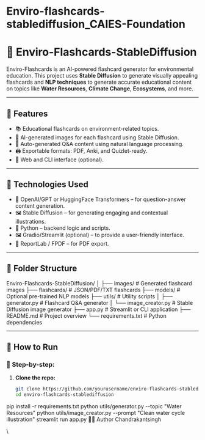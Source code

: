 # Enviro-flashcards-stablediffusion_CAIES-Foundation

# 🌿 Enviro-Flashcards-StableDiffusion

Enviro-Flashcards is an AI-powered flashcard generator for environmental education. This project uses **Stable Diffusion** to generate visually appealing flashcards and **NLP techniques** to generate accurate educational content on topics like **Water Resources**, **Climate Change**, **Ecosystems**, and more.

---

## 📌 Features

- 📚 Educational flashcards on environment-related topics.
- 🎨 AI-generated images for each flashcard using Stable Diffusion.
- 🧠 Auto-generated Q&A content using natural language processing.
- 🖨️ Exportable formats: PDF, Anki, and Quizlet-ready.
- 🧰 Web and CLI interface (optional).

---

## 🔧 Technologies Used

- 🧠 OpenAI/GPT or HuggingFace Transformers – for question-answer content generation.
- 🖼️ Stable Diffusion – for generating engaging and contextual illustrations.
- 🐍 Python – backend logic and scripts.
- 🖼️ Gradio/Streamlit (optional) – to provide a user-friendly interface.
- 📄 ReportLab / FPDF – for PDF export.

---

## 📂 Folder Structure

Enviro-Flashcards-StableDiffusion/
│
├── images/ # Generated flashcard images
├── flashcards/ # JSON/PDF/TXT flashcards
├── models/ # Optional pre-trained NLP models
├── utils/ # Utility scripts
│ ├── generator.py # Flashcard Q&A generator
│ └── image_creator.py # Stable Diffusion image generator
├── app.py # Streamlit or CLI application
├── README.md # Project overview
└── requirements.txt # Python dependencies


---

## 🚀 How to Run

### 🔁 Step-by-step:

1. **Clone the repo:**
   ```bash
   git clone https://github.com/yourusername/enviro-flashcards-stablediffusion.git
   cd enviro-flashcards-stablediffusion
pip install -r requirements.txt
python utils/generator.py --topic "Water Resources"
python utils/image_creator.py --prompt "Clean water cycle illustration"
streamlit run app.py
👩‍💻 Author
Chandrakantsingh


\





